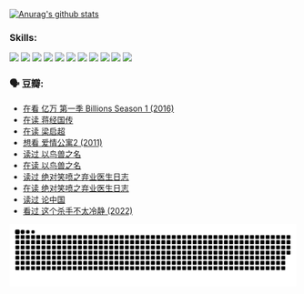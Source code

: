 
[![Anurag's github stats](https://github-readme-stats.vercel.app/api?username=w940853815)](https://github.com/anuraghazra/github-readme-stats)

### Skills:

<code><img height="32" src="https://cdn.jsdelivr.net/npm/simple-icons@v5/icons/python.svg"></code>
<code><img height="32" src="https://cdn.jsdelivr.net/npm/simple-icons@v5/icons/javascript.svg"></code>
<code><img height="32" src="https://cdn.jsdelivr.net/npm/simple-icons@v5/icons/django.svg"></code>
<code><img height="32" src="https://cdn.jsdelivr.net/npm/simple-icons@v5/icons/flask.svg"></code>
<code><img height="32" src="https://cdn.jsdelivr.net/npm/simple-icons@v5/icons/vuetify.svg"></code>
<code><img height="32" src="https://cdn.jsdelivr.net/npm/simple-icons@v5/icons/git.svg"></code>
<code><img height="32" src="https://cdn.jsdelivr.net/npm/simple-icons@v5/icons/docker.svg"></code>
<code><img height="32" src="https://cdn.jsdelivr.net/npm/simple-icons@v5/icons/postgresql.svg"></code>
<code><img height="32" src="https://cdn.jsdelivr.net/npm/simple-icons@v5/icons/elasticsearch.svg"></code>
<code><img height="32" src="https://cdn.jsdelivr.net/npm/simple-icons@v5/icons/macos.svg"></code>
<code><img height="32" src="https://cdn.jsdelivr.net/npm/simple-icons@v5/icons/linux.svg"></code>

### 🗣 豆瓣:

<!-- DOUBAN-ACTIVITIES:START -->
- [在看 亿万 第一季 Billions Season 1‎ (2016)](https://www.douban.com/people/136069238/status/3878098700/?_i=53459686)
- [在读 蒋经国传](https://www.douban.com/people/136069238/status/3877458956/?_i=53459686)
- [在读 梁启超](https://www.douban.com/people/136069238/status/3876806133/?_i=53459686)
- [想看 爱情公寓2‎ (2011)](https://www.douban.com/people/136069238/status/3876682115/?_i=53459686)
- [读过 以鸟兽之名](https://www.douban.com/people/136069238/status/3876369302/?_i=53459686)
- [在读 以鸟兽之名](https://www.douban.com/people/136069238/status/3869094471/?_i=53459686)
- [读过 绝对笑喷之弃业医生日志](https://www.douban.com/people/136069238/status/3869093225/?_i=53459686)
- [在读 绝对笑喷之弃业医生日志](https://www.douban.com/people/136069238/status/3862106751/?_i=53459686)
- [读过 论中国](https://www.douban.com/people/136069238/status/3862105795/?_i=53459686)
- [看过 这个杀手不太冷静‎ (2022)](https://www.douban.com/people/136069238/status/3856458693/?_i=53459686)
<!-- DOUBAN-ACTIVITIES:END -->


![Snake animation](https://raw.githubusercontent.com/w940853815/w940853815/output/github-contribution-grid-snake.svg)

<!--
**w940853815/w940853815** is a ✨ _special_ ✨ repository because its `README.md` (this file) appears on your GitHub profile.

Here are some ideas to get you started:

- 🔭 I’m currently working on ...
- 🌱 I’m currently learning ...
- 👯 I’m looking to collaborate on ...
- 🤔 I’m looking for help with ...
- 💬 Ask me about ...
- 📫 How to reach me: ...
- 😄 Pronouns: ...
- ⚡ Fun fact: ...
-->
